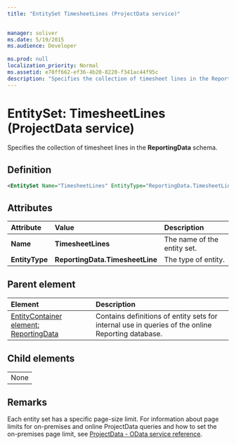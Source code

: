 ```yaml
---
title: "EntitySet TimesheetLines (ProjectData service)"

 
manager: soliver
ms.date: 5/19/2015
ms.audience: Developer
 
ms.prod: null
localization_priority: Normal
ms.assetid: e78ff662-ef36-4b20-8220-f341ac44f95c
description: "Specifies the collection of timesheet lines in the ReportingData schema."
---
```


# EntitySet: TimesheetLines (ProjectData service)

Specifies the collection of timesheet lines in the **ReportingData** schema. 
  
## Definition

```XML
<EntitySet Name="TimesheetLines" EntityType="ReportingData.TimesheetLine" />

```

## Attributes

|**Attribute**|**Value**|**Description**|
|:-----|:-----|:-----|
|**Name** <br/> |**TimesheetLines** <br/> |The name of the entity set.  <br/> |
|**EntityType** <br/> |**ReportingData.TimesheetLine** <br/> |The type of entity.  <br/> |
   
## Parent element

|**Element**|**Description**|
|:-----|:-----|
|[EntityContainer element: ReportingData](entitycontainer-reportingdata-projectdata-service.md) <br/> |Contains definitions of entity sets for internal use in queries of the online Reporting database.  <br/> |
   
## Child elements

||
|:-----|
|None |
   
## Remarks

Each entity set has a specific page-size limit. For information about page limits for on-premises and online ProjectData queries and how to set the on-premises page limit, see [ProjectData - OData service reference](projectdataproject-odata-service-reference.md).
  

